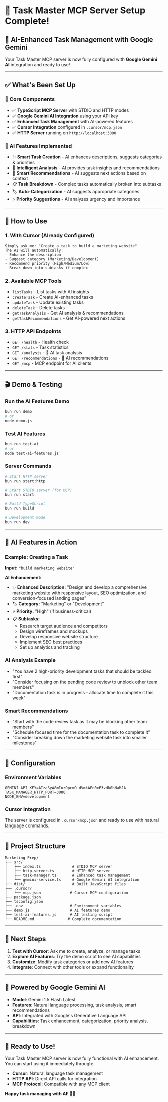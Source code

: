 # 🎉 Task Master MCP Server Setup Complete!

## 🤖 AI-Enhanced Task Management with Google Gemini

Your Task Master MCP server is now fully configured with **Google Gemini AI** integration and ready to use!

---

## ✅ What's Been Set Up

### 🔧 **Core Components**
- ✅ **TypeScript MCP Server** with STDIO and HTTP modes
- ✅ **Google Gemini AI Integration** using your API key
- ✅ **Enhanced Task Management** with AI-powered features
- ✅ **Cursor Integration** configured in `.cursor/mcp.json`
- ✅ **HTTP Server** running on `http://localhost:3000`

### 🤖 **AI Features Implemented**
- ✨ **Smart Task Creation** - AI enhances descriptions, suggests categories & priorities
- 🧠 **Intelligent Analysis** - AI provides task insights and recommendations
- 🎯 **Smart Recommendations** - AI suggests next actions based on context
- 📋 **Task Breakdown** - Complex tasks automatically broken into subtasks
- 🏷️ **Auto-Categorization** - AI suggests appropriate categories
- ⚡ **Priority Suggestions** - AI analyzes urgency and importance

---

## 🚀 How to Use

### **1. With Cursor (Already Configured)**
```
Simply ask me: "Create a task to build a marketing website"
The AI will automatically:
- Enhance the description
- Suggest category (Marketing/Development)
- Recommend priority (High/Medium/Low)
- Break down into subtasks if complex
```

### **2. Available MCP Tools**
- `listTasks` - List tasks with AI insights
- `createTask` - Create AI-enhanced tasks
- `updateTask` - Update existing tasks
- `deleteTask` - Delete tasks
- `getTaskAnalysis` - Get AI analysis & recommendations
- `getTaskRecommendations` - Get AI-powered next actions

### **3. HTTP API Endpoints**
- `GET /health` - Health check
- `GET /stats` - Task statistics
- `GET /analysis` - 🧠 AI task analysis
- `GET /recommendations` - 🎯 AI recommendations
- `GET /mcp` - MCP endpoint for AI clients

---

## 🎬 Demo & Testing

### **Run the AI Features Demo**
```bash
bun run demo
# or
node demo.js
```

### **Test AI Features**
```bash
bun run test-ai
# or
node test-ai-features.js
```

### **Server Commands**
```bash
# Start HTTP server
bun run start:http

# Start STDIO server (for MCP)
bun run start

# Build TypeScript
bun run build

# Development mode
bun run dev
```

---

## 🌟 AI Features in Action

### **Example: Creating a Task**
**Input:** `"build marketing website"`

**AI Enhancement:**
- ✨ **Enhanced Description:** "Design and develop a comprehensive marketing website with responsive layout, SEO optimization, and conversion-focused landing pages"
- 🏷️ **Category:** "Marketing" or "Development"
- ⚡ **Priority:** "High" (if business-critical)
- 📋 **Subtasks:**
  - Research target audience and competitors
  - Design wireframes and mockups
  - Develop responsive website structure
  - Implement SEO best practices
  - Set up analytics and tracking

### **AI Analysis Example**
- "You have 2 high-priority development tasks that should be tackled first"
- "Consider focusing on the pending code review to unblock other team members"
- "Documentation task is in progress - allocate time to complete it this week"

### **Smart Recommendations**
- "Start with the code review task as it may be blocking other team members"
- "Schedule focused time for the documentation task to complete it"
- "Consider breaking down the marketing website task into smaller milestones"

---

## 🔑 Configuration

### **Environment Variables**
```env
GEMINI_API_KEY=AIzaSyA8mIuzOpcmO_dVmkAFn0xP3vdk0hNaMJA
TASK_MANAGER_HTTP_PORT=3000
NODE_ENV=development
```

### **Cursor Integration**
The server is configured in `.cursor/mcp.json` and ready to use with natural language commands.

---

## 📁 Project Structure

```
Marketing Prep/
├── src/
│   ├── index.ts              # STDIO MCP server
│   ├── http-server.ts        # HTTP MCP server
│   ├── task-manager.ts       # Enhanced task management
│   └── gemini-service.ts     # Google Gemini AI integration
├── dist/                     # Built JavaScript files
├── .cursor/
│   └── mcp.json             # Cursor MCP configuration
├── package.json
├── tsconfig.json
├── .env                     # Environment variables
├── demo.js                  # AI features demo
├── test-ai-features.js      # AI testing script
└── README.md               # Complete documentation
```

---

## 🎯 Next Steps

1. **Test with Cursor**: Ask me to create, analyze, or manage tasks
2. **Explore AI Features**: Try the demo script to see AI capabilities
3. **Customize**: Modify task categories or add new AI features
4. **Integrate**: Connect with other tools or expand functionality

---

## 🤖 Powered by Google Gemini AI

- **Model**: Gemini 1.5 Flash Latest
- **Features**: Natural language processing, task analysis, smart recommendations
- **API**: Integrated with Google's Generative Language API
- **Capabilities**: Task enhancement, categorization, priority analysis, breakdown

---

## 🎉 Ready to Use!

Your Task Master MCP server is now fully functional with AI enhancement. You can start using it immediately through:

- **Cursor**: Natural language task management
- **HTTP API**: Direct API calls for integration
- **MCP Protocol**: Compatible with any MCP client

**Happy task managing with AI! 🚀✨** 